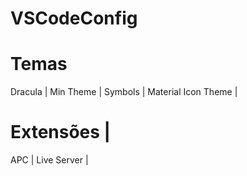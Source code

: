 # VSCodeConfig

# Temas
Dracula | 
Min Theme | 
Symbols | 
Material Icon Theme | 

# Extensões |
APC | 
Live Server | 
